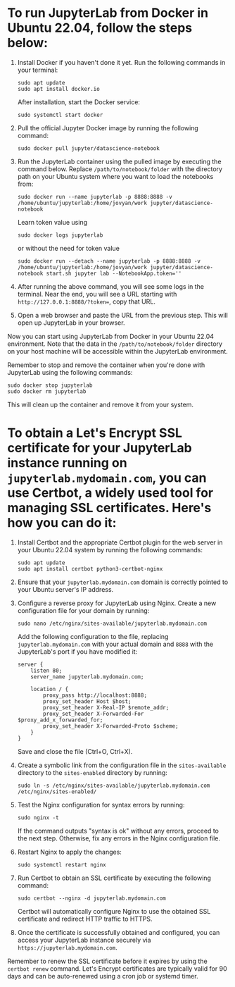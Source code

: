 # To run JupyterLab from Docker in Ubuntu 22.04, follow the steps below:

1. Install Docker if you haven't done it yet. Run the following commands in your terminal:
   
   ```
   sudo apt update
   sudo apt install docker.io
   ```
   After installation, start the Docker service:
   ```
   sudo systemctl start docker
   ```

2. Pull the official Jupyter Docker image by running the following command:
   
   ```
   sudo docker pull jupyter/datascience-notebook
   ```

3. Run the JupyterLab container using the pulled image by executing the command below. Replace `/path/to/notebook/folder` with the directory path on your Ubuntu system where you want to load the notebooks from:

   ```
   sudo docker run --name jupyterlab -p 8888:8888 -v /home/ubuntu/jupyterlab:/home/jovyan/work jupyter/datascience-notebook
   ```

   Learn token value using
   ```
   sudo docker logs jupyterlab
   ```

   or without the need for token value
   ```
   sudo docker run --detach --name jupyterlab -p 8888:8888 -v /home/ubuntu/jupyterlab:/home/jovyan/work jupyter/datascience-notebook start.sh jupyter lab --NotebookApp.token=''
   ```

5. After running the above command, you will see some logs in the terminal. Near the end, you will see a URL starting with `http://127.0.0.1:8888/?token=`, copy that URL.

6. Open a web browser and paste the URL from the previous step. This will open up JupyterLab in your browser.

Now you can start using JupyterLab from Docker in your Ubuntu 22.04 environment. Note that the data in the `/path/to/notebook/folder` directory on your host machine will be accessible within the JupyterLab environment.

Remember to stop and remove the container when you're done with JupyterLab using the following commands:

```
sudo docker stop jupyterlab
sudo docker rm jupyterlab
```

This will clean up the container and remove it from your system.

# To obtain a Let's Encrypt SSL certificate for your JupyterLab instance running on `jupyterlab.mydomain.com`, you can use Certbot, a widely used tool for managing SSL certificates. Here's how you can do it:

1. Install Certbot and the appropriate Certbot plugin for the web server in your Ubuntu 22.04 system by running the following commands:
   
   ```
   sudo apt update
   sudo apt install certbot python3-certbot-nginx
   ```

2. Ensure that your `jupyterlab.mydomain.com` domain is correctly pointed to your Ubuntu server's IP address.

3. Configure a reverse proxy for JupyterLab using Nginx. Create a new configuration file for your domain by running:
   
   ```
   sudo nano /etc/nginx/sites-available/jupyterlab.mydomain.com
   ```

   Add the following configuration to the file, replacing `jupyterlab.mydomain.com` with your actual domain and `8888` with the JupyterLab's port if you have modified it:

   ```
   server {
       listen 80;
       server_name jupyterlab.mydomain.com;

       location / {
           proxy_pass http://localhost:8888;
           proxy_set_header Host $host;
           proxy_set_header X-Real-IP $remote_addr;
           proxy_set_header X-Forwarded-For $proxy_add_x_forwarded_for;
           proxy_set_header X-Forwarded-Proto $scheme;
       }
   }
   ```

   Save and close the file (Ctrl+O, Ctrl+X).

4. Create a symbolic link from the configuration file in the `sites-available` directory to the `sites-enabled` directory by running:
   
   ```
   sudo ln -s /etc/nginx/sites-available/jupyterlab.mydomain.com /etc/nginx/sites-enabled/
   ```

5. Test the Nginx configuration for syntax errors by running:
   
   ```
   sudo nginx -t
   ```
   
   If the command outputs "syntax is ok" without any errors, proceed to the next step. Otherwise, fix any errors in the Nginx configuration file.

6. Restart Nginx to apply the changes:
   
   ```
   sudo systemctl restart nginx
   ```

7. Run Certbot to obtain an SSL certificate by executing the following command:
   
   ```
   sudo certbot --nginx -d jupyterlab.mydomain.com
   ```

   Certbot will automatically configure Nginx to use the obtained SSL certificate and redirect HTTP traffic to HTTPS.

8. Once the certificate is successfully obtained and configured, you can access your JupyterLab instance securely via `https://jupyterlab.mydomain.com`.

Remember to renew the SSL certificate before it expires by using the `certbot renew` command. Let's Encrypt certificates are typically valid for 90 days and can be auto-renewed using a cron job or systemd timer.
